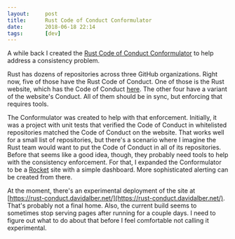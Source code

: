 ```yaml
---
layout:     post
title:      Rust Code of Conduct Conformulator
date:       2018-06-18 22:14
tags:       [dev]
---
```


A while back I created the [Rust Code of Conduct
Conformulator](https://github.com/davidalber/rust-conduct-conformulator)
to help address a consistency problem.

Rust has dozens of repositories across three GitHub
organizations. Right now, five of those have the Rust Code of
Conduct. One of those is the Rust website, which has the Code of
Conduct [here](https://www.rust-lang.org/conduct.html). The other four
have a variant of the website's Conduct. All of them should be in
sync, but enforcing that requires tools.

The Conformulator was created to help with that
enforcement. Initially, it was a project with unit tests that verified
the Code of Conduct in whitelisted repositories matched the Code of
Conduct on the website. That works well for a small list of
repositories, but there's a scenario where I imagine the Rust team
would want to put the Code of Conduct in all of its
repositories. Before that seems like a good idea, though, they
probably need tools to help with the consistency enforcement. For
that, I expanded the Conformulator to be a
[Rocket](https://rocket.rs/) site with a simple dashboard. More
sophisticated alerting can be created from there.

At the moment, there's an experimental deployment of the site at
[https://rust-conduct.davidalber.net/](https://rust-conduct.davidalber.net/). That's
probably not a final home. Also, the current build seems to sometimes
stop serving pages after running for a couple days. I need to figure
out what to do about that before I feel comfortable not calling it
experimental.

